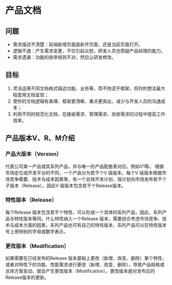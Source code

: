# 产品文档

## 问题

- 需求描述不清楚：前端新增页面是新开页面，还是当前页面打开。
- 逻辑不通：产生需求变更，不仅引起众怒，研发人员也质疑产品经理的能力。
- 需求遗漏：功能的排序规则不对，然后让研发修改。

## 目标

1. 灵活运用不同文档格式描述功能、业务等，而不拘泥于框架，将你的想法最大程度用文档呈现；
2. 使你的文档逻辑有条理、框架更清晰、重点更突出，减少与开发人员的沟通成本；
3. 利用不同的规范化文档，在接收需求、管理需求、验收需求的过程中提高工作效率。

## 产品版本V、R、M介绍

### 产品大版本（Version）

代表公司某一产品或其系列产品，并与唯一的产品配套表对应。例如V1等。 根据市场定位或开发平台的不同，一个产品分为若干个V 级版本。每个V 级版本根据市场竞争需要、技术与成本因素等，有一个总体开发计划，按计划向市场发布若干个子版本（Release），因此V 级版本包含若干个Release版本。

### 特性版本（Release）

每个Release 版本包含若干个特性，可以形成一个具体的系列产品，因此，系列产品与特性版本等同。什么特性纳入一个Release 版本，需要综合考虑市场竞争、技术与成本方面的因素，系列产品也可有自己的特性版本，系列产品可以在特性版本号上用特别的字母或数字表示。

### 更改版本（Modification）

如果需要在已经发布的Release 版本基础上更改（新增、改变、删除）某个特性，或者对特性下的功能、性能需求进行更改（新增、改变、删除），导致产品规格或总体方案变动，就会产生更改版本（Modification），更改版本是对发布后的Release版本的更新。


[1]: http://www.woshipm.com/online/4374719.html
[2]: https://blog.csdn.net/liwei16611/article/details/82630078
